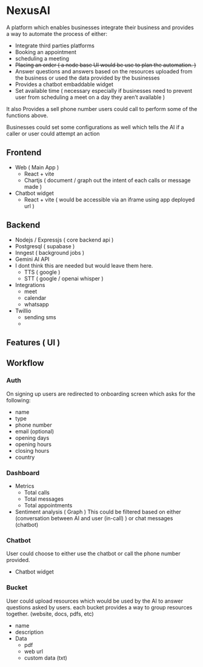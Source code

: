 # NexusAI

A platform which enables businesses integrate their business and provides a way to automate the process of either:

- Integrate third parties platforms
- Booking an appointment
- scheduling a meeting
- ~~Placing an order ( a node base UI would be use to plan the automation. )~~
- Answer questions and answers based on the resources uploaded from the business or used the data provided by the businesses
- Provides a chatbot embaddable widget
- Set available time ( necessary especially if businesses need to prevent user from scheduling a meet on a day they aren’t available )

It also Provides a sell phone number users could call to perform some of the functions above.

Businesses could set some configurations as well which tells the AI if a caller or user could attempt an action

## Frontend

- Web ( Main App )
  - React + vite
  - Chartjs ( document / graph out the intent of each calls or message made )
- Chatbot widget
  - React + vite ( would be accessible via an iframe using app deployed url )

## Backend

- Nodejs / Expressjs ( core backend api )
- Postgresql ( supabase )
- Inngest ( background jobs )
- Gemini AI API
- I dont think this are needed but would leave them here.
  - TTS ( google )
  - STT ( google / openai whisper )
- Integrations
  - meet
  - calendar
  - whatsapp
- Twillio
  - sending sms
  -

## Features ( UI )

## Workflow

### Auth

On signing up users are redirected to onboarding screen which asks for the following:

- name
- type
- phone number
- email (optional)
- opening days
- opening hours
- closing hours
- country

### Dashboard

- Metrics
  - Total calls
  - Total messages
  - Total appointments
- Sentiment analysis ( Graph )
  This could be filtered based on either (conversation between AI and user (in-call) ) or chat messages (chatbot)

### Chatbot

User could choose to either use the chatbot or call the phone number provided.

- Chatbot widget

### Bucket

User could upload resources which would be used by the AI to answer questions asked by users. each bucket provides a way to group resources together. (website, docs, pdfs, etc)

- name
- description
- Data
  - pdf
  - web url
  - custom data (txt)
